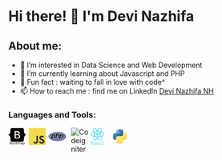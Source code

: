 # Hi there! 👋 I'm Devi Nazhifa

## About me:
- 👀 I’m interested in Data Science and Web Development
- 🌱 I’m currently learning about Javascript and PHP
- 💞️ Fun fact : waiting to fall in love with code^
- 📫 How to reach me : find me on LinkedIn [Devi Nazhifa NH](https://www.linkedin.com/in/devinazhifa/)

### Languages and Tools:
<img align="left" alt="Bootstrap" width="35px" src="https://raw.githubusercontent.com/devicons/devicon/master/icons/bootstrap/bootstrap-plain-wordmark.svg" style="padding-right:5px;" />
<img align="left" alt="Javascriprt" width="35px" src="https://raw.githubusercontent.com/devicons/devicon/master/icons/javascript/javascript-original.svg" style="padding-right:5px;" />
<img align="left" alt="Php" width="35px" src="https://raw.githubusercontent.com/devicons/devicon/master/icons/php/php-original.svg" style="padding-right:10px;" />
<img align="left" alt="Codeigniter" width="35px" src="https://cdn.worldvectorlogo.com/logos/codeigniter.svg" style="padding-right:0px;" />
<img align="left" alt="Reactjs" width="35px" src="https://raw.githubusercontent.com/devicons/devicon/master/icons/react/react-original-wordmark.svg" style="padding-right:10px;" />
<img align="left" alt="Python" width="35px" src="https://raw.githubusercontent.com/devicons/devicon/master/icons/python/python-original.svg" style="padding-right:10px;" />

<br />
<br />

